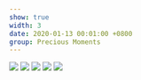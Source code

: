 ```yaml
---
show: true
width: 3
date: 2020-01-13 00:01:00 +0800
group: Precious Moments
---
```


<div>
  <img src="{{ 'assets/images/travel/IMG_0877.jpeg' | relative_url }}" class="img-fluid rounded-xl" >
  <img src="{{ 'assets/images/travel/IMG_0878.jpeg' | relative_url }}" class="img-fluid rounded-xl" >
  <img src="{{ 'assets/images/travel/IMG_0883.jpeg' | relative_url }}" class="img-fluid rounded-xl" >
  <img src="{{ 'assets/images/travel/IMG_0884.jpeg' | relative_url }}" class="img-fluid rounded-xl" >
  <img src="{{ 'assets/images/travel/IMG_0885.jpeg' | relative_url }}" class="img-fluid rounded-xl" >
</div>

